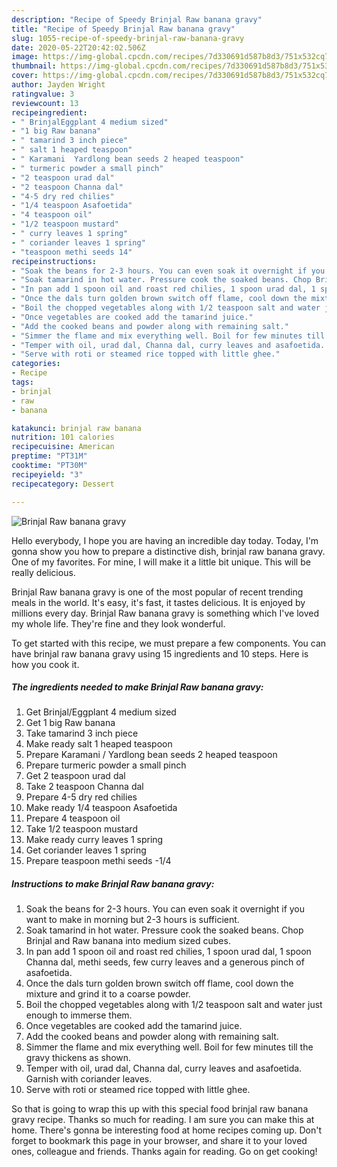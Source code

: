 ```yaml
---
description: "Recipe of Speedy Brinjal Raw banana gravy"
title: "Recipe of Speedy Brinjal Raw banana gravy"
slug: 1055-recipe-of-speedy-brinjal-raw-banana-gravy
date: 2020-05-22T20:42:02.506Z
image: https://img-global.cpcdn.com/recipes/7d330691d587b8d3/751x532cq70/brinjal-raw-banana-gravy-recipe-main-photo.jpg
thumbnail: https://img-global.cpcdn.com/recipes/7d330691d587b8d3/751x532cq70/brinjal-raw-banana-gravy-recipe-main-photo.jpg
cover: https://img-global.cpcdn.com/recipes/7d330691d587b8d3/751x532cq70/brinjal-raw-banana-gravy-recipe-main-photo.jpg
author: Jayden Wright
ratingvalue: 3
reviewcount: 13
recipeingredient:
- " BrinjalEggplant 4 medium sized"
- "1 big Raw banana"
- " tamarind 3 inch piece"
- " salt 1 heaped teaspoon"
- " Karamani  Yardlong bean seeds 2 heaped teaspoon"
- " turmeric powder a small pinch"
- "2 teaspoon urad dal"
- "2 teaspoon Channa dal"
- "4-5 dry red chilies"
- "1/4 teaspoon Asafoetida"
- "4 teaspoon oil"
- "1/2 teaspoon mustard"
- " curry leaves 1 spring"
- " coriander leaves 1 spring"
- "teaspoon methi seeds 14"
recipeinstructions:
- "Soak the beans for 2-3 hours. You can even soak it overnight if you want to make in morning but 2-3 hours is sufficient."
- "Soak tamarind in hot water. Pressure cook the soaked beans. Chop Brinjal and Raw banana into medium sized cubes."
- "In pan add 1 spoon oil and roast red chilies, 1 spoon urad dal, 1 spoon Channa dal, methi seeds, few curry leaves and a generous pinch of asafoetida."
- "Once the dals turn golden brown switch off flame, cool down the mixture and grind it to a coarse powder."
- "Boil the chopped vegetables along with 1/2 teaspoon salt and water just enough to immerse them."
- "Once vegetables are cooked add the tamarind juice."
- "Add the cooked beans and powder along with remaining salt."
- "Simmer the flame and mix everything well. Boil for few minutes till the gravy thickens as shown."
- "Temper with oil, urad dal, Channa dal, curry leaves and asafoetida. Garnish with coriander leaves."
- "Serve with roti or steamed rice topped with little ghee."
categories:
- Recipe
tags:
- brinjal
- raw
- banana

katakunci: brinjal raw banana 
nutrition: 101 calories
recipecuisine: American
preptime: "PT31M"
cooktime: "PT30M"
recipeyield: "3"
recipecategory: Dessert

---
```



![Brinjal Raw banana gravy](https://img-global.cpcdn.com/recipes/7d330691d587b8d3/751x532cq70/brinjal-raw-banana-gravy-recipe-main-photo.jpg)

Hello everybody, I hope you are having an incredible day today. Today, I'm gonna show you how to prepare a distinctive dish, brinjal raw banana gravy. One of my favorites. For mine, I will make it a little bit unique. This will be really delicious.



Brinjal Raw banana gravy is one of the most popular of recent trending meals in the world. It's easy, it's fast, it tastes delicious. It is enjoyed by millions every day. Brinjal Raw banana gravy is something which I've loved my whole life. They're fine and they look wonderful.


To get started with this recipe, we must prepare a few components. You can have brinjal raw banana gravy using 15 ingredients and 10 steps. Here is how you cook it.

<!--inarticleads1-->

##### The ingredients needed to make Brinjal Raw banana gravy:

1. Get  Brinjal/Eggplant 4 medium sized
1. Get 1 big Raw banana
1. Take  tamarind 3 inch piece
1. Make ready  salt 1 heaped teaspoon
1. Prepare  Karamani / Yardlong bean seeds 2 heaped teaspoon
1. Prepare  turmeric powder a small pinch
1. Get 2 teaspoon urad dal
1. Take 2 teaspoon Channa dal
1. Prepare 4-5 dry red chilies
1. Make ready 1/4 teaspoon Asafoetida
1. Prepare 4 teaspoon oil
1. Take 1/2 teaspoon mustard
1. Make ready  curry leaves 1 spring
1. Get  coriander leaves 1 spring
1. Prepare teaspoon methi seeds -1/4




<!--inarticleads2-->

##### Instructions to make Brinjal Raw banana gravy:

1. Soak the beans for 2-3 hours. You can even soak it overnight if you want to make in morning but 2-3 hours is sufficient.
1. Soak tamarind in hot water. Pressure cook the soaked beans. Chop Brinjal and Raw banana into medium sized cubes.
1. In pan add 1 spoon oil and roast red chilies, 1 spoon urad dal, 1 spoon Channa dal, methi seeds, few curry leaves and a generous pinch of asafoetida.
1. Once the dals turn golden brown switch off flame, cool down the mixture and grind it to a coarse powder.
1. Boil the chopped vegetables along with 1/2 teaspoon salt and water just enough to immerse them.
1. Once vegetables are cooked add the tamarind juice.
1. Add the cooked beans and powder along with remaining salt.
1. Simmer the flame and mix everything well. Boil for few minutes till the gravy thickens as shown.
1. Temper with oil, urad dal, Channa dal, curry leaves and asafoetida. Garnish with coriander leaves.
1. Serve with roti or steamed rice topped with little ghee.




So that is going to wrap this up with this special food brinjal raw banana gravy recipe. Thanks so much for reading. I am sure you can make this at home. There's gonna be interesting food at home recipes coming up. Don't forget to bookmark this page in your browser, and share it to your loved ones, colleague and friends. Thanks again for reading. Go on get cooking!
